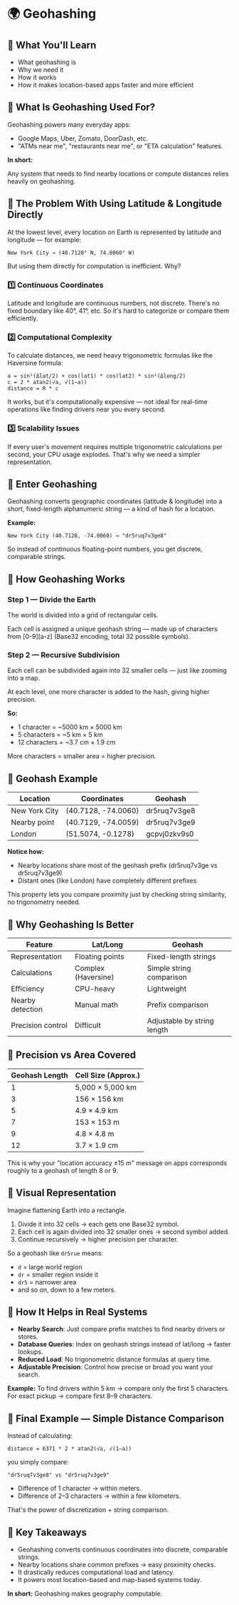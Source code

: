 # 🌍 Geohashing

## 🎯 What You'll Learn

- What geohashing is
- Why we need it
- How it works
- How it makes location-based apps faster and more efficient

## 🔹 What Is Geohashing Used For?

Geohashing powers many everyday apps:

- Google Maps, Uber, Zomato, DoorDash, etc.
- "ATMs near me", "restaurants near me", or "ETA calculation" features.

**In short:**

Any system that needs to find nearby locations or compute distances relies heavily on geohashing.

## 🔹 The Problem With Using Latitude & Longitude Directly

At the lowest level, every location on Earth is represented by latitude and longitude — for example:

```
New York City → (40.7128° N, 74.0060° W)

```

But using them directly for computation is inefficient. Why?

### 1️⃣ Continuous Coordinates

Latitude and longitude are continuous numbers, not discrete.
There's no fixed boundary like 40°, 41°, etc. So it's hard to categorize or compare them efficiently.

### 2️⃣ Computational Complexity

To calculate distances, we need heavy trigonometric formulas like the Haversine formula:

```
a = sin²(Δlat/2) + cos(lat1) * cos(lat2) * sin²(Δlong/2)
c = 2 * atan2(√a, √(1−a))
distance = R * c

```

It works, but it's computationally expensive — not ideal for real-time operations like finding drivers near you every second.

### 3️⃣ Scalability Issues

If every user's movement requires multiple trigonometric calculations per second, your CPU usage explodes. That's why we need a simpler representation.

## 🔹 Enter Geohashing

Geohashing converts geographic coordinates (latitude & longitude) into a short, fixed-length alphanumeric string — a kind of hash for a location.

**Example:**

```
New York City (40.7128, -74.0060) → "dr5ruq7v3ge8"

```


So instead of continuous floating-point numbers, you get discrete, comparable strings.

## 🔹 How Geohashing Works

### Step 1 — Divide the Earth

The world is divided into a grid of rectangular cells.

Each cell is assigned a unique geohash string — made up of characters from [0-9][a-z] (Base32 encoding, total 32 possible symbols).

### Step 2 — Recursive Subdivision

Each cell can be subdivided again into 32 smaller cells — just like zooming into a map.

At each level, one more character is added to the hash, giving higher precision.

**So:**

- 1 character = ~5000 km × 5000 km
- 5 characters = ~5 km × 5 km
- 12 characters = ~3.7 cm × 1.9 cm

More characters = smaller area = higher precision.

## 🔹 Geohash Example

| Location | Coordinates | Geohash |
|----------|-------------|---------|
| New York City | (40.7128, -74.0060) | dr5ruq7v3ge8 |
| Nearby point | (40.7129, -74.0059) | dr5ruq7v3ge9 |
| London | (51.5074, -0.1278) | gcpvj0zkv9s0 |

**Notice how:**

- Nearby locations share most of the geohash prefix (dr5ruq7v3ge vs dr5ruq7v3ge9)
- Distant ones (like London) have completely different prefixes

This property lets you compare proximity just by checking string similarity, no trigonometry needed.

## 🔹 Why Geohashing Is Better

| Feature | Lat/Long | Geohash |
|---------|----------|---------|
| Representation | Floating points | Fixed-length strings |
| Calculations | Complex (Haversine) | Simple string comparison |
| Efficiency | CPU-heavy | Lightweight |
| Nearby detection | Manual math | Prefix comparison |
| Precision control | Difficult | Adjustable by string length |

## 🔹 Precision vs Area Covered

| Geohash Length | Cell Size (Approx.) |
|---------------|---------------------|
| 1 | 5,000 × 5,000 km |
| 3 | 156 × 156 km |
| 5 | 4.9 × 4.9 km |
| 7 | 153 × 153 m |
| 9 | 4.8 × 4.8 m |
| 12 | 3.7 × 1.9 cm |

This is why your "location accuracy ±15 m" message on apps corresponds roughly to a geohash of length 8 or 9.

## 🔹 Visual Representation

Imagine flattening Earth into a rectangle.

1. Divide it into 32 cells → each gets one Base32 symbol.
2. Each cell is again divided into 32 smaller ones → second symbol added.
3. Continue recursively → higher precision per character.

So a geohash like `dr5rue` means:

- `d` = large world region
- `dr` = smaller region inside it
- `dr5` = narrower area
- and so on, down to a few meters.

## 🔹 How It Helps in Real Systems

- **Nearby Search**: Just compare prefix matches to find nearby drivers or stores.
- **Database Queries**: Index on geohash strings instead of lat/long → faster lookups.
- **Reduced Load**: No trigonometric distance formulas at query time.
- **Adjustable Precision**: Control how precise or broad you want your search.

**Example:**
To find drivers within 5 km → compare only the first 5 characters.
For exact pickup → compare first 8–9 characters.

## 🔹 Final Example — Simple Distance Comparison

Instead of calculating:

```
distance = 6371 * 2 * atan2(√a, √(1−a))

```

you simply compare:

```
"dr5ruq7v3ge8" vs "dr5ruq7v3ge9"

```


- Difference of 1 character → within meters.
- Difference of 2–3 characters → within a few kilometers.

That's the power of discretization + string comparison.

## 🧠 Key Takeaways

- Geohashing converts continuous coordinates into discrete, comparable strings.
- Nearby locations share common prefixes → easy proximity checks.
- It drastically reduces computational load and latency.
- It powers most location-based and map-based systems today.

**In short:** Geohashing makes geography computable.
